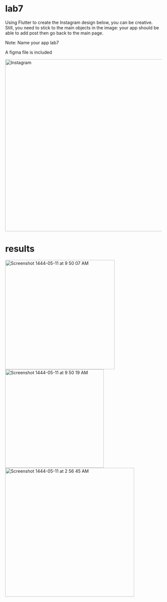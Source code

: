 # lab7

Using Flutter to create the Instagram design below, you can be creative. Still, you need to stick to the main objects in the image: your app should be able to add post then go back to the main page.

Note: Name your app lab7

A figma file is included

<img width="554" alt="Instagram" src="https://user-images.githubusercontent.com/74452750/205493664-6c6e54ed-eac8-4f91-869b-c6c84a1466a0.png">
 
 
 # results 
 <img width="352" alt="Screenshot 1444-05-11 at 9 50 07 AM" src="https://user-images.githubusercontent.com/95877163/205571757-195e8b8a-9de6-4c83-a19a-140e2c3da9b4.png">
  
 <img width="317" alt="Screenshot 1444-05-11 at 9 50 19 AM" src="https://user-images.githubusercontent.com/95877163/205571730-5cbae35a-ffde-423d-8951-9fbbdb7c10f1.png">
 
 <img width="415" alt="Screenshot 1444-05-11 at 2 56 45 AM" src="https://user-images.githubusercontent.com/95877163/205571880-0cd8878f-c1ee-481e-be7d-0413348fd91e.png">




 
